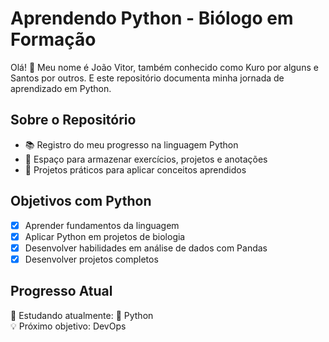 # Aprendendo Python - Biólogo em Formação

Olá! 👋 Meu nome é João Vitor, também conhecido como Kuro por alguns e Santos por outros. E este repositório documenta minha jornada de aprendizado em Python.

## Sobre o Repositório
- 📚 Registro do meu progresso na linguagem Python
- 🐍 Espaço para armazenar exercícios, projetos e anotações
- 🚀 Projetos práticos para aplicar conceitos aprendidos

## Objetivos com Python
- [x] Aprender fundamentos da linguagem
- [x] Aplicar Python em projetos de biologia
- [x] Desenvolver habilidades em análise de dados com Pandas
- [x] Desenvolver projetos completos
      
## Progresso Atual
📅 Estudando atualmente: 🐍 Python  
💡 Próximo objetivo: DevOps
